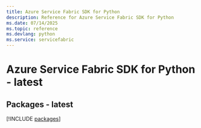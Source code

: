 ```yaml
---
title: Azure Service Fabric SDK for Python
description: Reference for Azure Service Fabric SDK for Python
ms.date: 07/14/2025
ms.topic: reference
ms.devlang: python
ms.service: servicefabric
---
```

# Azure Service Fabric SDK for Python - latest
## Packages - latest
[!INCLUDE [packages](service-fabric-index.md)]